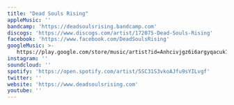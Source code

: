 ```yaml
---
title: "Dead Souls Rising"
appleMusic: ''
bandcamp: 'https://deadsoulsrising.bandcamp.com'
discogs: 'https://www.discogs.com/artist/172075-Dead-Souls-Rising'
facebook: 'https://www.facebook.com/DeadSoulsRising'
googleMusic: >-
   https://play.google.com/store/music/artist?id=Anhcivjgz6i6argyqacuk7nh6rq
instagram: ''
soundcloud: ''
spotify: 'https://open.spotify.com/artist/5SC31S3vkoAJfu9sYILvgf'
twitter: ''
website: 'https://www.deadsoulsrising.com'
youtube: ''
---
```

